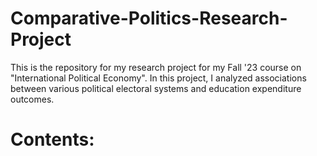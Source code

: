 # Comparative-Politics-Research-Project
This is the repository for my research project for my Fall '23 course on "International Political Economy". In this project, I analyzed associations between various political electoral systems and education expenditure outcomes.

# Contents: 
